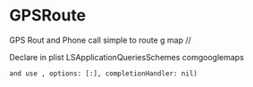 # GPSRoute
GPS Rout and Phone call simple
to route g map // 

Declare in plist 
    <key>LSApplicationQueriesSchemes</key>
    <array>
        <string>comgooglemaps</string>
    </array>
    
    and use , options: [:], completionHandler: nil)
